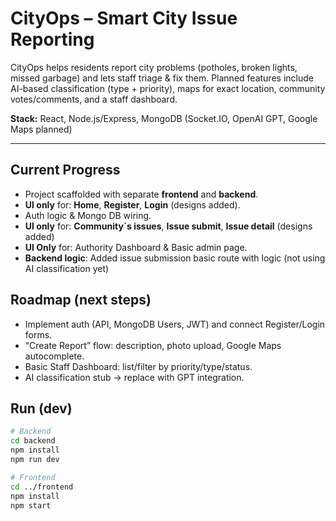 # CityOps – Smart City Issue Reporting

CityOps helps residents report city problems (potholes, broken lights, missed garbage) and lets staff triage & fix them. Planned features include AI-based classification (type + priority), maps for exact location, community votes/comments, and a staff dashboard.

**Stack:** React, Node.js/Express, MongoDB (Socket.IO, OpenAI GPT, Google Maps planned)

---

## Current Progress
- Project scaffolded with separate **frontend** and **backend**.
- **UI only** for: **Home**, **Register**, **Login** (designs added).
- Auth logic & Mongo DB wiring.
- **UI only** for: **Community`s issues**, **Issue submit**, **Issue detail** (designs added)
- **UI Only** for: Authority Dashboard & Basic admin page.
- **Backend logic**: Added issue submission basic route with logic (not using AI classification yet)

## Roadmap (next steps)
- Implement auth (API, MongoDB Users, JWT) and connect Register/Login forms.
- “Create Report” flow: description, photo upload, Google Maps autocomplete.
- Basic Staff Dashboard: list/filter by priority/type/status.
- AI classification stub → replace with GPT integration.

## Run (dev)
```bash
# Backend
cd backend
npm install
npm run dev

# Frontend
cd ../frontend
npm install
npm start
